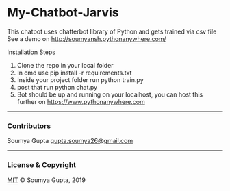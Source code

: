 # My-Chatbot-Jarvis

This chatbot uses chatterbot library of Python and gets trained via csv file
See a demo on http://soumyansh.pythonanywhere.com/

Installation Steps

 1. Clone the repo in your local folder
 2. In cmd use pip install -r requirements.txt
 3. Inside your project folder run python train.py
 4. post that run python chat.py
 5. Bot should be up and running on your localhost, you can host this further on https://www.pythonanywhere.com
 
 ---
 ### Contributors
 Soumya Gupta <gupta.soumya26@gmail.com>

---
### License & Copyright
[MIT](https://choosealicense.com/licenses/mit/)
© Soumya Gupta, 2019



